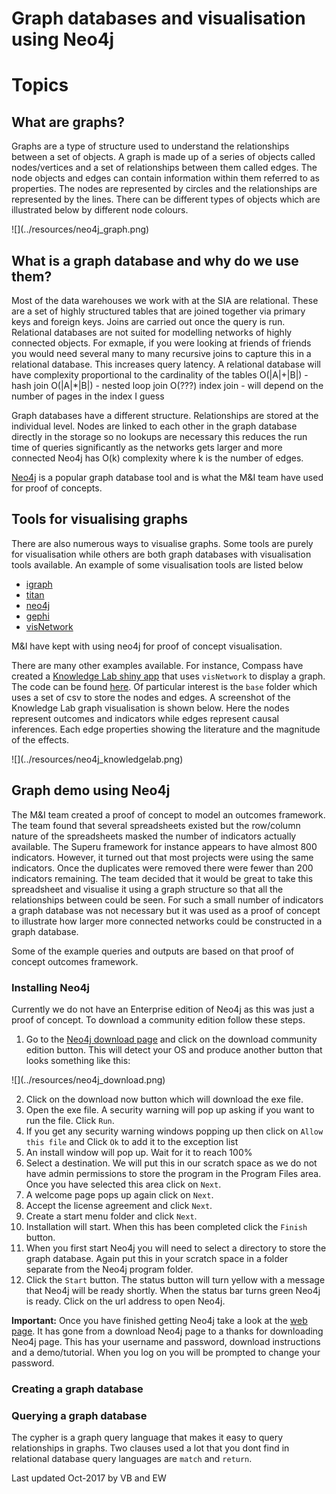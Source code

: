# Graph databases and visualisation using Neo4j

# Topics

## What are graphs?
Graphs are a type of structure used to understand the relationships between a set of objects. A graph is made up of a series of objects called nodes/vertices and a set of relationships between them called edges. The node objects and edges can contain information within them referred to as properties. The nodes are represented by circles and the relationships are represented by the lines. There can be different types of objects which are illustrated below by different node colours. 

<div class="jumbotron">
![](../resources/neo4j_graph.png)

</div>

## What is a graph database and why do we use them?
Most of the data warehouses we work with at the SIA are relational. These are a set of highly structured tables that are joined together via primary keys and foreign keys. Joins are carried out once the query is run. Relational databases are not suited for modelling networks of highly connected objects. For exmaple, if you were looking at friends of friends you would need several many to many recursive joins to capture this in a relational database. This increases query latency. A relational database will have complexity proportional to the cardinality of the tables O(|A|+|B|) - hash join O(|A|*|B|) - nested loop join O(???) index join - will depend on the number of pages in the index I guess

Graph databases have a different structure. Relationships are stored at the individual level. Nodes are linked to each other in the graph database directly in the storage so no lookups are necessary this reduces the run time of queries significantly as the networks gets larger and more connected Neo4j has O(k) complexity where k is the number of edges. 

[Neo4j](https://neo4j.com/) is a popular graph database tool and is what the M&I team have used for proof of concepts.


## Tools for visualising graphs
There are also numerous ways to visualise graphs. Some tools are purely for visualisation while others are both graph databases with visualisation tools available. An example of some visualisation tools are listed below 

* [igraph](http://igraph.org/r/)
* [titan](http://titan.thinkaurelius.com/)
* [neo4j](https://neo4j.com/)
* [gephi](https://gephi.org/)
* [visNetwork](https://cran.r-project.org/web/packages/visNetwork/vignettes/Introduction-to-visNetwork.html)

M&I have kept with using neo4j for proof of concept visualisation. 

There are many other examples available. For instance, Compass have created a [Knowledge Lab shiny app](https://compassnz.shinyapps.io/knowlabshiny/) that uses `visNetwork` to display a graph. The code can be found [here](https://github.com/kcha193/KnowLabShiny). Of particular interest is the `base` folder which uses a set of csv to store the nodes and edges. A screenshot of the Knowledge Lab graph visualisation is shown below. Here the nodes represent outcomes and indicators while edges represent causal inferences. Each edge properties showing the literature and the magnitude of the effects.

<div class="jumbotron">
![](../resources/neo4j_knowledgelab.png)

</div>

## Graph demo using Neo4j
The M&I team created a proof of concept to model an outcomes framework. The team found that several spreadsheets existed but the row/column nature of the spreadsheets masked the number of indicators actually available. The Superu framework for instance appears to have almost 800 indicators. However, it turned out that most projects were using the same indicators. Once the duplicates were removed there were fewer than 200 indicators remaining. The team decided that it would be great to take this spreadsheet and visualise it using a graph structure so that all the relationships between could be seen. For such a small number of indicators a graph database was not necessary but it was used as a proof of concept to illustrate how larger more connected networks could be constructed in a graph database.

Some of the example queries and outputs are based on that proof of concept outcomes framework.

### Installing Neo4j
Currently we do not have an Enterprise edition of Neo4j as this was just a proof of concept. To download a community edition follow these steps.

1. Go to the [Neo4j download page](https://neo4j.com/download/) and click on the download community edition button. This will detect your OS and produce another button that looks something like this: 
<div class="jumbotron">
![](../resources/neo4j_download.png)

</div>

2. Click on the download now button which will download the exe file.
3. Open the exe file. A security warning will pop up asking if you want to run the file. Click `Run`.
4. If you get any security warning windows popping up then click on `Allow this file` and Click `Ok` to add it to the exception list
5. An install window will pop up. Wait for it to reach 100%
6. Select a destination. We will put this in our scratch space as we do not have admin permissions to store the program in the Program Files area. Once you have selected this area click on `Next`.
7. A welcome page pops up again click on `Next`.
8. Accept the license agreement and click `Next`.
9. Create a start menu folder and click `Next`.
10. Installation will start. When this has been completed click the `Finish` button.
11. When you first start Neo4j you will need to select a directory to store the graph database. Again put this in your scratch space in a folder separate from the Neo4j program folder.
12. Click the `Start` button. The status button will turn yellow with a message that Neo4j will be ready shortly. When the status bar turns green Neo4j is ready. Click on the url address to open Neo4j.

**Important:** Once you have finished getting Neo4j take a look at the [web page](https://neo4j.com/download-thanks/?edition=community&release=3.2.6&flavour=windows&_ga=2.228746396.10630933.1508098086-1967205726.1508098086). It has gone from a download Neo4j page to a thanks for downloading Neo4j page. This has your username and password, download instructions and a demo/tutorial. When you log on you will be prompted to change your password. 

### Creating a graph database

### Querying a graph database
The cypher is a graph query language that makes it easy to query relationships in graphs. Two clauses used a lot that you dont find in relational database query languages  are `match` and `return`.


Last updated Oct-2017 by VB and EW


